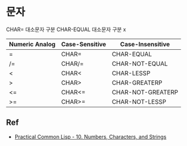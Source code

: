 # 문자

CHAR= 대소문자 구분
CHAR-EQUAL 대소문자 구분 x


| Numeric Analog | Case-Sensitive | Case-Insensitive  |
| -------------- | -------------- | ----------------- |
| =              | CHAR=          | CHAR-EQUAL        |
| /=             | CHAR/=         | CHAR-NOT-EQUAL    |
| <              | CHAR<          | CHAR-LESSP        |
| >              | CHAR>          | CHAR-GREATERP     |
| <=             | CHAR<=         | CHAR-NOT-GREATERP |
| >=             | CHAR>=         | CHAR-NOT-LESSP    |


## Ref

- [Practical Common Lisp - 10. Numbers, Characters, and Strings](https://gigamonkeys.com/book/numbers-characters-and-strings.html)
